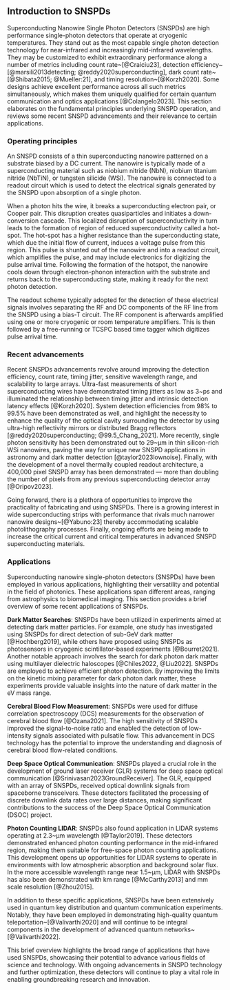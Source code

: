 
## Introduction to SNSPDs

<!-- [@01_chang2023experimental; @02_mueller2023highrate; @03_Cheng2023; @04_Colangelo2023; @05_Craiciu23; @06_Kapoor23; @Mueller2023; @Davis2022; @Valivarthi2022; @Mueller:21; @Valivarthi2020] -->

Superconducting Nanowire Single Photon Detectors (SNSPDs) are high performance single-photon detectors that operate at cryogenic temperatures. They stand out as the most capable single photon detection technology for near-infrared and increasingly mid-infrared wavelengths. They may be customized to exhibit extraordinary performance along a number of metrics including count rate~[@Craiciu23], detection efficiency~[@marsili2013detecting; @reddy2020superconducting], dark count rate~[@Shibata2015; @Mueller:21], and timing resolution~[@Korzh2020]. Some designs achieve excellent performance across all such metrics simultaneously, which makes them uniquely qualified for certain quantum communication and optics applications [@Colangelo2023]. This section elaborates on the fundamental principles underlying SNSPD operation, and reviews some recent SNSPD advancements and their relevance to certain applications. 

### Operating principles

An SNSPD consists of a thin superconducting nanowire patterned on a substrate biased by a DC current. The nanowire is typically made of a superconducting material such as niobium nitride (NbN), niobium titanium nitride (NbTiN), or tungsten silicide (WSi). The nanowire is connected to a readout circuit which is used to detect the electrical signals generated by the SNSPD upon absorption of a single photon.

When a photon hits the wire, it breaks a superconducting electron pair, or Cooper pair. This disruption creates quasiparticles and initiates a down-conversion cascade.  This localized disruption of superconductivity in turn leads to the formation of region of reduced superconductivity called a hot-spot. The hot-spot has a higher resistance than the superconducting state, which due the initial flow of current, induces a voltage pulse from this region. This pulse is shunted out of the nanowire and into a readout circuit, which amplifies the pulse, and may include electronics for digitizing the pulse arrival time. Following the formation of the hotspot, the nanowire cools down through electron-phonon interaction with the substrate and returns back to the superconducting state, making it ready for the next photon detection.

The readout scheme typically adopted for the detection of these electrical signals involves separating the RF and DC components of the RF line from the SNSPD using a bias-T circuit. The RF component is afterwards amplified using one or more cryogenic or room temperature amplifiers. This is then followed by a free-running or TCSPC based time tagger which digitizes pulse arrival time.


### Recent advancements

Recent SNSPDs advancements revolve around improving the detection efficiency, count rate, timing jitter, sensitive wavelength range, and scalability to large arrays. Ultra-fast measurements of short superconducting wires have demonstrated timing jitters as low as 3~ps and illuminated the relationship between timing jitter and intrinsic detection latency effects [@Korzh2020]. System detection efficiencies from 98% to 99.5% have been demonstrated as well, and highlight the necessity to enhance the quality of the optical cavity surrounding the detector by using ultra-high reflectivity mirrors or distributed Bragg reflectors [@reddy2020superconducting; @99.5_Chang_2021]. More recently, single photon sensitivity has been demonstrated out to 29~$\upmu \mathrm{m}$ in thin silicon-rich WSi nanowires, paving the way for unique new SNSPD applications in astronomy and dark matter detection [@taylor2023lownoise]. Finally, with the development of a novel thermally coupled readout architecture, a 400,000 pixel SNSPD array has been demonstrated — more than doubling the number of pixels from any previous superconducting detector array [@Oripov2023]. 

Going forward, there is a plethora of opportunities to improve the practicality of fabricating and using SNSPDs. There is a growing interest in wide superconducting strips with performance that rivals much narrower nanowire designs~[@Yabuno:23] thereby accommodating scalable photolithography processes. Finally, ongoing efforts are being made to increase the critical current and critical temperatures in advanced SNSPD superconducting materials. 


### Applications

Superconducting nanowire single-photon detectors (SNSPDs) have been employed in various applications, highlighting their versatility and potential in the field of photonics. These applications span different areas, ranging from astrophysics to biomedical imaging. This section provides a brief overview of some recent applications of SNSPDs.

**Dark Matter Searches**: SNSPDs have been utilized in experiments aimed at detecting dark matter particles. For example, one study has investigated using SNSPDs for direct detection of sub-GeV dark matter [@Hochberg2019], while others have proposed using SNSPDs as photosensors in cryogenic scintillator-based experiments [@Bourret2021]. Another notable approach involves the search for dark photon dark matter using multilayer dielectric haloscopes [@Chiles2022, @Liu2022]. SNSPDs are employed to achieve efficient photon detection. By improving the limits on the kinetic mixing parameter for dark photon dark matter, these experiments provide valuable insights into the nature of dark matter in the eV mass range.

**Cerebral Blood Flow Measurement**: SNSPDs were used for diffuse correlation spectroscopy (DCS) measurements for the observation of cerebral blood flow [@Ozana2021]. The high sensitivity of SNSPDs improved the signal-to-noise ratio and enabled the detection of low-intensity signals associated with pulsatile flow. This advancement in DCS technology has the potential to improve the understanding and diagnosis of cerebral blood flow-related conditions.

**Deep Space Optical Communication**: SNSPDs played a crucial role in the development of ground laser receiver (GLR) systems for deep space optical communication [@Srinivasan2023GroundReceiver]. The GLR, equipped with an array of SNSPDs, received optical downlink signals from spaceborne transceivers. These detectors facilitated the processing of discrete downlink data rates over large distances, making significant contributions to the success of the Deep Space Optical Communication (DSOC) project. 

**Photon Counting LIDAR**: SNSPDs also found application in LIDAR systems operating at 2.3~$\upmu \mathrm{m}$ wavelength [@Taylor2019]. These detectors demonstrated enhanced photon counting performance in the mid-infrared region, making them suitable for free-space photon counting applications. This development opens up opportunities for LIDAR systems to operate in environments with low atmospheric absorption and background solar flux. In the more accessible wavelength range near 1.5~$\upmu \mathrm{m}$, LIDAR with SNSPDs has also been demonstrated with km range [@McCarthy2013] and mm scale resolution [@Zhou2015]. 

In addition to these specific applications, SNSPDs have been extensively used in quantum key distribution and quantum communication experiments. Notably, they have been employed in demonstrating high-quality quantum teleportation~[@Valivarthi2020] and will continue to be integral components in the development of advanced quantum networks~[@Valivarthi2022].

This brief overview highlights the broad range of applications that have used SNSPDs, showcasing their potential to advance various fields of science and technology. With ongoing advancements in SNSPD technology and further optimization, these detectors will continue to play a vital role in enabling groundbreaking research and innovation.



